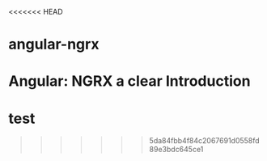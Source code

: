 <<<<<<< HEAD
# angular-ngrx

Angular: NGRX a clear Introduction
=======
# test
>>>>>>> 5da84fbb4f84c2067691d0558fd89e3bdc645ce1
